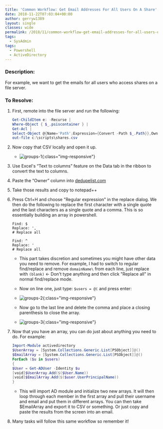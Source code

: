 ```yaml
---
title: 'Common Workflow: Get Email Addresses For All Users On A Share'
date: 2018-11-22T07:03:04+00:00
author: gerryw1389
layout: single
classes: wide
permalink: /2018/11/common-workflow-get-email-addresses-for-all-users-on-a-share/
tags:
  - SysAdmin
tags:
  - Powershell
  - ActiveDirectory
---
```

<!--more-->

### Description:

For example, we want to get the emails for all users who access shares on a file server.

### To Resolve:

1. First, remote into the file server and run the following:

   ```powershell
   Get-ChildItem e: -Recurse |
   Where-Object { $_.psiscontainer } |
   Get-Acl |
   Select-Object @{Name='Path';Expression={Convert -Path $_.Path}},Owner,AccessToString |
   out-file c:\scripts\shares.csv
   ```

2. Now copy that CSV locally and open it up.

   - ![groups-1](https://automationadmin.com/assets/images/uploads/2018/11/groups-1.jpg){:class="img-responsive"}

3. Use Excel's &#8220;Text to columns&#8221; feature on the Data tab in the ribbon to convert the text to columns.

4. Paste the &#8220;Owner&#8221; column into [dedupelist.com](http://www.dedupelist.com)  

5. Take those results and copy to notepad++

6. Press Ctrl+H and choose "Regular expression" in the replace dialog. We then do the following to replace the first character with a single quote and the last characters as a single quote and a comma. This is so essentially building an array in powershell.

   ```escape
   Find: $  
   Replace: ',  
   # Replace all  
   
   Find: ^  
   Replace: '  
   # Replace all
   ```

   - This part takes discretion and sometimes you might have other data you need to remove. For example, I had to switch to regular find/replace and remove `domainName\` from each line, just replace with `(blank)` <- Don't type anything and then click "Replace all" in normal find/replace mode.

   - Now on line one, just type: `$users = @(` and press enter:

   - ![groups-2](https://automationadmin.com/assets/images/uploads/2018/11/groups-2.jpg){:class="img-responsive"}

   - Now go to the last line and delete the comma and place a closing parenthesis to close the array.

   - ![groups-3](https://automationadmin.com/assets/images/uploads/2018/11/groups-3.jpg){:class="img-responsive"}

7. Now that you have an array, you can do just about anything you need to do. For example:

   ```powershell
   Import-Module activedirectory
   $UserArray = [System.Collections.Generic.List[PSObject]]@()
   $EmailArray = [System.Collections.Generic.List[PSObject]]@()
   ForEach ($u in $users)
   {
   $User = Get-ADUser -Identity $u
   [void]$UserArray.Add($($User.Name))
   [void]$EmailArray.Add($($user.UserPrincipalName))
   }
   ```

   - This will import AD module and initialize two new arrays. It will then loop through each member in the first array and pull their username and email and put them in different arrays. You can then take $EmailArray and export it to CSV or something. Or just copy and paste the results from the screen into an email.

8. Many tasks will follow this same workflow so remember it!